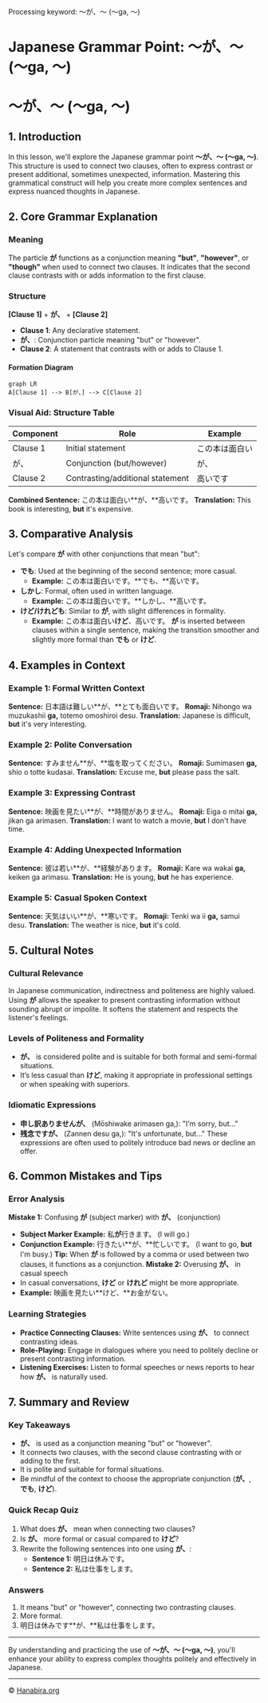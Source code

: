 Processing keyword: ～が、～ (〜ga, 〜)
# Japanese Grammar Point: ～が、～ (〜ga, 〜)
# ～が、～ (〜ga, 〜)
## 1. Introduction
In this lesson, we'll explore the Japanese grammar point **～が、～ (〜ga, 〜)**. This structure is used to connect two clauses, often to express contrast or present additional, sometimes unexpected, information. Mastering this grammatical construct will help you create more complex sentences and express nuanced thoughts in Japanese.
## 2. Core Grammar Explanation
### Meaning
The particle **が** functions as a conjunction meaning **"but"**, **"however"**, or **"though"** when used to connect two clauses. It indicates that the second clause contrasts with or adds information to the first clause.
### Structure
**[Clause 1]** + **が、** + **[Clause 2]**
- **Clause 1**: Any declarative statement.
- **が、**: Conjunction particle meaning "but" or "however".
- **Clause 2**: A statement that contrasts with or adds to Clause 1.
#### Formation Diagram
```mermaid
graph LR
A[Clause 1] --> B[が、] --> C[Clause 2]
```
### Visual Aid: Structure Table
| Component   | Role                    | Example                 |
|-------------|-------------------------|-------------------------|
| Clause 1    | Initial statement       | この本は面白い          |
| が、        | Conjunction (but/however)| が、                    |
| Clause 2    | Contrasting/additional statement | 高いです |
**Combined Sentence:** この本は面白い**が、**高いです。
**Translation:** This book is interesting, **but** it's expensive.
## 3. Comparative Analysis
Let's compare **が** with other conjunctions that mean "but":
- **でも**: Used at the beginning of the second sentence; more casual.
  - **Example:** この本は面白いです。**でも、**高いです。
- **しかし**: Formal, often used in written language.
  - **Example:** この本は面白いです。**しかし、**高いです。
- **けど/けれども**: Similar to **が**, with slight differences in formality.
  - **Example:** この本は面白い**けど**、高いです。
**が** is inserted between clauses within a single sentence, making the transition smoother and slightly more formal than **でも** or **けど**.
## 4. Examples in Context
### Example 1: Formal Written Context
**Sentence:** 日本語は難しい**が、**とても面白いです。
**Romaji:** Nihongo wa muzukashii **ga,** totemo omoshiroi desu.
**Translation:** Japanese is difficult, **but** it's very interesting.
### Example 2: Polite Conversation
**Sentence:** すみません**が、**塩を取ってください。
**Romaji:** Sumimasen **ga,** shio o totte kudasai.
**Translation:** Excuse me, **but** please pass the salt.
### Example 3: Expressing Contrast
**Sentence:** 映画を見たい**が、**時間がありません。
**Romaji:** Eiga o mitai **ga,** jikan ga arimasen.
**Translation:** I want to watch a movie, **but** I don't have time.
### Example 4: Adding Unexpected Information
**Sentence:** 彼は若い**が、**経験があります。
**Romaji:** Kare wa wakai **ga,** keiken ga arimasu.
**Translation:** He is young, **but** he has experience.
### Example 5: Casual Spoken Context
**Sentence:** 天気はいい**が、**寒いです。
**Romaji:** Tenki wa ii **ga,** samui desu.
**Translation:** The weather is nice, **but** it's cold.
## 5. Cultural Notes
### Cultural Relevance
In Japanese communication, indirectness and politeness are highly valued. Using **が** allows the speaker to present contrasting information without sounding abrupt or impolite. It softens the statement and respects the listener's feelings.
### Levels of Politeness and Formality
- **が、** is considered polite and is suitable for both formal and semi-formal situations.
- It’s less casual than **けど**, making it appropriate in professional settings or when speaking with superiors.
### Idiomatic Expressions
- **申し訳ありませんが、** (Mōshiwake arimasen ga,): "I'm sorry, but..."
- **残念ですが、** (Zannen desu ga,): "It's unfortunate, but..."
These expressions are often used to politely introduce bad news or decline an offer.
## 6. Common Mistakes and Tips
### Error Analysis
**Mistake 1:** Confusing **が** (subject marker) with **が、** (conjunction)
- **Subject Marker Example:** 私**が**行きます。 (I will go.)
- **Conjunction Example:** 行きたい**が、**忙しいです。 (I want to go, **but** I'm busy.)
**Tip:** When **が** is followed by a comma or used between two clauses, it functions as a conjunction.
**Mistake 2:** Overusing **が、** in casual speech
- In casual conversations, **けど** or **けれど** might be more appropriate.
- **Example:** 映画を見たい**けど、**お金がない。
### Learning Strategies
- **Practice Connecting Clauses:** Write sentences using **が、** to connect contrasting ideas.
- **Role-Playing:** Engage in dialogues where you need to politely decline or present contrasting information.
- **Listening Exercises:** Listen to formal speeches or news reports to hear how **が、** is naturally used.
## 7. Summary and Review
### Key Takeaways
- **が、** is used as a conjunction meaning "but" or "however".
- It connects two clauses, with the second clause contrasting with or adding to the first.
- It is polite and suitable for formal situations.
- Be mindful of the context to choose the appropriate conjunction (**が、**, **でも**, **けど**).
### Quick Recap Quiz
1. What does **が、** mean when connecting two clauses?
2. Is **が、** more formal or casual compared to **けど**?
3. Rewrite the following sentences into one using **が、**:
   - **Sentence 1:** 明日は休みです。
   - **Sentence 2:** 私は仕事をします。
### Answers
1. It means "but" or "however", connecting two contrasting clauses.
2. More formal.
3. 明日は休みです**が、**私は仕事をします。

---
By understanding and practicing the use of **～が、～ (〜ga, 〜)**, you'll enhance your ability to express complex thoughts politely and effectively in Japanese.


---

© [Hanabira.org](https://hanabira.org)
